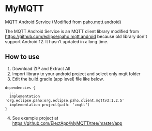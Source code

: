# MyMQTT
MQTT Android Service (Modified from paho.mqtt.android)

The MQTT Android Service is an MQTT client library modified from https://github.com/eclipse/paho.mqtt.android
because old library don't support Android 12. It hasn't updated in a long time.

## How to use
1. Download ZIP and Extract All
2. Import library to your android project and select only mqtt folder
3. Edit the build.gradle (app level) file like below.
```
dependencies {
  ...
  implementation 'org.eclipse.paho:org.eclipse.paho.client.mqttv3:1.2.5'
  implementation project(path: ':mqtt')
}
```
4. See example project at https://github.com/ElectApp/MyMQTT/tree/master/app


